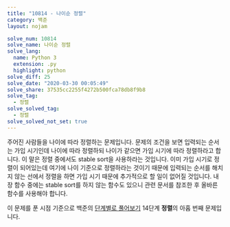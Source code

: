 ```yaml
---
title: "10814 - 나이순 정렬"
category: 백준
layout: nojam

solve_num: 10814
solve_name: 나이순 정렬
solve_lang:
  name: Python 3
  extension: .py
  highlight: python
solve_diff: 25
solve_date: "2020-03-30 00:05:49"
solve_share: 37535cc2255f4272b500fca78db8f9b8
solve_tag:
  - 정렬
solve_solved_tag:
  - 정렬
solve_solved_not_set: true
---
```


주어진 사람들을 나이에 따라 정렬하는 문제입니다. 문제의 조건을 보면 입력되는 순서는 가입 시기인데 나이에 따라 정렬하되 나이가 같으면 가입 시기에 따라 정렬하라고 합니다. 이 말은 정렬 중에서도 stable sort을 사용하라는 것입니다. 이미 가입 시기로 정렬이 되어있는데 여기에 나이 기준으로 정렬하라는 것이기 때문에 입력되는 순서를 해치지 않는 선에서 정렬을 하면 가입 시기 때문에 추가적으로 할 일이 없어질 것입니다. 내장 함수 중에는 stable sort를 하지 않는 함수도 있으니 관련 문서를 참조한 후 올바른 함수를 사용해야 합니다.

이 문제를 푼 시점 기준으로 백준의 [단계별로 풀어보기](http://noj.am/p/s) 14단계 **정렬**의 아홉 번째 문제입니다.
